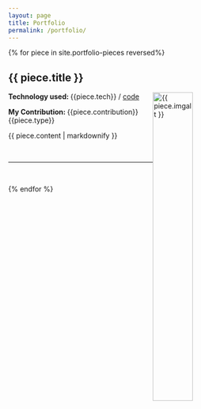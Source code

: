 ```yaml
---
layout: page
title: Portfolio
permalink: /portfolio/
---
```

{% for piece in site.portfolio-pieces reversed%}
  <h2>{{ piece.title }} </h2>
  <img src="{{ img }}" alt = "{{ piece.imgalt }}" class="img-responsive" style="width: 40%; float: right; margin-right: 10px;" />


  <p><b>Technology used: </b>{{piece.tech}} / <a href="{{ piece.code }}"> code</a></p>
  <p><b>My Contribution: </b>{{piece.contribution}} {{piece.type}}</p>
  <p>{{ piece.content | markdownify }}</p>
  <br/>
  <hr>
  <br/>
  
{% endfor %}
